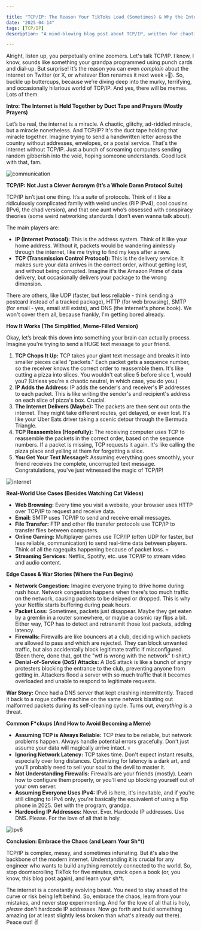 ```yaml
---

title: "TCP/IP: The Reason Your TikToks Load (Sometimes) & Why the Internet Isn't *Completely* on Fire 🔥"
date: "2025-04-14"
tags: [TCP/IP]
description: "A mind-blowing blog post about TCP/IP, written for chaotic Gen Z engineers. Prepare for existential dread and questionable analogies."

---
```


Alright, listen up, you perpetually online zoomers. Let's talk TCP/IP. I know, I know, sounds like something your grandpa programmed using punch cards and dial-up. But surprise! It’s the reason you can even *complain* about the internet on Twitter (or X, or whatever Elon renames it next week 💀🙏). So, buckle up buttercups, because we’re diving deep into the murky, terrifying, and occasionally hilarious world of TCP/IP. And yes, there will be memes. Lots of them.

**Intro: The Internet is Held Together by Duct Tape and Prayers (Mostly Prayers)**

Let’s be real, the internet is a miracle. A chaotic, glitchy, ad-riddled miracle, but a miracle nonetheless. And TCP/IP? It's the duct tape holding that miracle together. Imagine trying to send a handwritten letter across the country without addresses, envelopes, or a postal service. That's the internet without TCP/IP. Just a bunch of screaming computers sending random gibberish into the void, hoping someone understands. Good luck with that, fam.

![communication](https://i.kym-cdn.com/photos/images/newsfeed/001/498/484/e13.gif)

**TCP/IP: Not Just a Clever Acronym (It’s a Whole Damn Protocol Suite)**

TCP/IP isn’t just one thing. It’s a *suite* of protocols. Think of it like a ridiculously complicated family with weird uncles (RIP IPv4), cool cousins (IPv6, the chad version), and that one aunt who’s obsessed with conspiracy theories (some weird networking standards I don’t even wanna talk about).

The main players are:

*   **IP (Internet Protocol):** This is the address system. Think of it like your home address. Without it, packets would be wandering aimlessly through the internet, like me trying to find my keys after a rave.
*   **TCP (Transmission Control Protocol):** This is the delivery service. It makes sure your data arrives in the correct order, without getting lost, and without being corrupted. Imagine it's the Amazon Prime of data delivery, but occasionally delivers your package to the wrong dimension.

There are others, like UDP (faster, but less reliable - think sending a postcard instead of a tracked package), HTTP (for web browsing), SMTP (for email - yes, email still exists), and DNS (the internet's phone book). We won't cover them all, because frankly, I'm getting bored already.

**How It Works (The Simplified, Meme-Filled Version)**

Okay, let’s break this down into something your brain can actually process. Imagine you're trying to send a HUGE text message to your friend.

1.  **TCP Chops It Up:** TCP takes your giant text message and breaks it into smaller pieces called "packets." Each packet gets a sequence number, so the receiver knows the correct order to reassemble them. It's like cutting a pizza into slices. You wouldn't eat slice 5 before slice 1, would you? (Unless you're a chaotic neutral, in which case, you do you.)
2.  **IP Adds the Address:** IP adds the sender's and receiver's IP addresses to each packet. This is like writing the sender's and recipient's address on each slice of pizza's box. Crucial.
3.  **The Internet Delivers (Maybe):** The packets are then sent out onto the internet. They might take different routes, get delayed, or even lost. It's like your Uber Eats driver taking a scenic detour through the Bermuda Triangle.
4.  **TCP Reassembles (Hopefully):** The receiving computer uses TCP to reassemble the packets in the correct order, based on the sequence numbers. If a packet is missing, TCP requests it again. It's like calling the pizza place and yelling at them for forgetting a slice.
5.  **You Get Your Text Message!:** Assuming everything goes smoothly, your friend receives the complete, uncorrupted text message. Congratulations, you've just witnessed the magic of TCP/IP!

![internet](https://imgflip.com/i/731698)

**Real-World Use Cases (Besides Watching Cat Videos)**

*   **Web Browsing:** Every time you visit a website, your browser uses HTTP over TCP/IP to request and receive data.
*   **Email:** SMTP uses TCP/IP to send and receive email messages.
*   **File Transfer:** FTP and other file transfer protocols use TCP/IP to transfer files between computers.
*   **Online Gaming:** Multiplayer games use TCP/IP (often UDP for faster, but less reliable, communication) to send real-time data between players. Think of all the ragequits happening because of packet loss. 💀
*   **Streaming Services:** Netflix, Spotify, etc. use TCP/IP to stream video and audio content.

**Edge Cases & War Stories (Where the Fun Begins)**

*   **Network Congestion:** Imagine everyone trying to drive home during rush hour. Network congestion happens when there's too much traffic on the network, causing packets to be delayed or dropped. This is why your Netflix starts buffering during peak hours.
*   **Packet Loss:** Sometimes, packets just disappear. Maybe they get eaten by a gremlin in a router somewhere, or maybe a cosmic ray flips a bit. Either way, TCP has to detect and retransmit those lost packets, adding latency.
*   **Firewalls:** Firewalls are like bouncers at a club, deciding which packets are allowed to pass and which are rejected. They can block unwanted traffic, but also accidentally block legitimate traffic if misconfigured. (Been there, done that, got the "wtf is wrong with the network" t-shirt.)
*   **Denial-of-Service (DoS) Attacks:** A DoS attack is like a bunch of angry protesters blocking the entrance to the club, preventing anyone from getting in. Attackers flood a server with so much traffic that it becomes overloaded and unable to respond to legitimate requests.

**War Story:** Once had a DNS server that kept crashing intermittently. Traced it back to a rogue coffee machine on the same network blasting out malformed packets during its self-cleaning cycle. Turns out, *everything* is a threat.

**Common F\*ckups (And How to Avoid Becoming a Meme)**

*   **Assuming TCP is Always Reliable:** TCP *tries* to be reliable, but network problems happen. Always handle potential errors gracefully. Don't just assume your data will magically arrive intact. 💀
*   **Ignoring Network Latency:** TCP takes time. Don't expect instant results, especially over long distances. Optimizing for latency is a dark art, and you'll probably need to sell your soul to the devil to master it.
*   **Not Understanding Firewalls:** Firewalls are your friends (mostly). Learn how to configure them properly, or you'll end up blocking yourself out of your own server.
*   **Assuming Everyone Uses IPv4:** IPv6 is here, it's inevitable, and if you’re still clinging to IPv4 only, you're basically the equivalent of using a flip phone in 2025. Get with the program, grandpa.
*   **Hardcoding IP Addresses:** Never. Ever. Hardcode IP addresses. Use DNS. Please. For the love of all that is holy.

![ipv6](https://i.imgflip.com/3g8q4s.jpg)

**Conclusion: Embrace the Chaos (and Learn Your Sh\*t)**

TCP/IP is complex, messy, and sometimes infuriating. But it's also the backbone of the modern internet. Understanding it is crucial for any engineer who wants to build anything remotely connected to the world. So, stop doomscrolling TikTok for five minutes, crack open a book (or, you know, this blog post again), and learn your sh\*t.

The internet is a constantly evolving beast. You need to stay ahead of the curve or risk being left behind. So, embrace the chaos, learn from your mistakes, and never stop experimenting. And for the love of all that is holy, *please* don't hardcode IP addresses.
Now go forth and build something amazing (or at least slightly less broken than what's already out there). Peace out! ✌️
